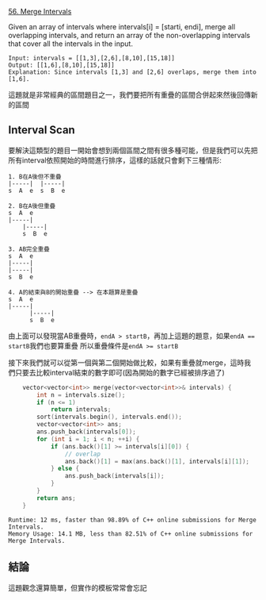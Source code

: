 [56. Merge Intervals](https://leetcode.com/problems/merge-intervals/)

Given an array of intervals where intervals[i] = [starti, endi], merge all overlapping intervals, and return an array of the non-overlapping intervals that cover all the intervals in the input.

 ```
Input: intervals = [[1,3],[2,6],[8,10],[15,18]]
Output: [[1,6],[8,10],[15,18]]
Explanation: Since intervals [1,3] and [2,6] overlaps, merge them into [1,6].
 ```

 這題就是非常經典的區間題目之一，我們要把所有重疊的區間合併起來然後回傳新的區間

## Interval Scan
要解決這類型的題目一開始會想到兩個區間之間有很多種可能，但是我們可以先把所有interval依照開始的時間進行排序，這樣的話就只會剩下三種情形:
```
1. B在A後但不重疊
|-----|  |-----|
s  A  e  s  B  e

2. B在A後但重疊
s  A  e
|-----|
    |-----|
    s  B  e

3. AB完全重疊
s  A  e
|-----|
|-----|
s  B  e

4. A的結束與B的開始重疊 --> 在本題算是重疊
s  A  e
|-----|
      |-----|
      s  B  e

```
由上面可以發現當AB重疊時，`endA > startB`，再加上這題的題意，如果`endA == startB`我們也要算重疊
所以重疊條件是`endA >= startB`

接下來我們就可以從第一個與第二個開始做比較，如果有重疊就merge，這時我們只要去比較interval結束的數字即可(因為開始的數字已經被排序過了)

```cpp
    vector<vector<int>> merge(vector<vector<int>>& intervals) {
        int n = intervals.size();
        if (n <= 1)
            return intervals;
        sort(intervals.begin(), intervals.end());
        vector<vector<int>> ans;
        ans.push_back(intervals[0]);
        for (int i = 1; i < n; ++i) {
            if (ans.back()[1] >= intervals[i][0]) {
                // overlap
                ans.back()[1] = max(ans.back()[1], intervals[i][1]);
            } else {
                ans.push_back(intervals[i]);
            }
        }
        return ans;
    }
```

```
Runtime: 12 ms, faster than 98.89% of C++ online submissions for Merge Intervals.
Memory Usage: 14.1 MB, less than 82.51% of C++ online submissions for Merge Intervals.
```

## 結論
這題觀念還算簡單，但實作的模板常常會忘記
